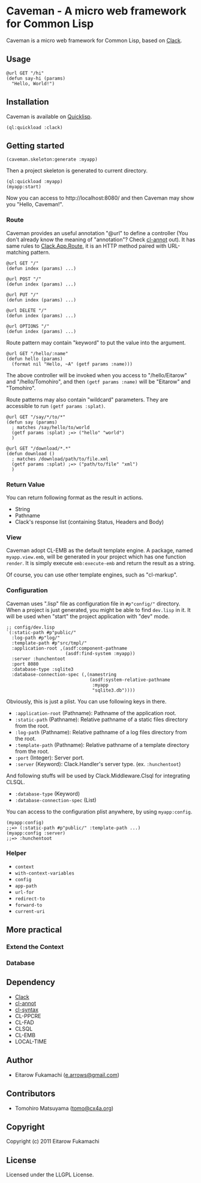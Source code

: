 # Caveman - A micro web framework for Common Lisp

Caveman is a micro web framework for Common Lisp, based on [Clack](https://github.com/fukamachi/clack).

## Usage

    @url GET "/hi"
    (defun say-hi (params)
      "Hello, World!")

## Installation

Caveman is available on [Quicklisp](https://www.quicklisp.org/beta/).

    (ql:quickload :clack)

## Getting started

    (caveman.skeleton:generate :myapp)

Then a project skeleton is generated to current directory.

    (ql:quickload :myapp)
    (myapp:start)

Now you can access to http://localhost:8080/ and then Caveman may show you "Hello, Caveman!".

### Route

Caveman provides an useful annotation "@url" to define a controller (You don't already know the meaning of "annotation"? Check [cl-annot](https://github.com/m2ym/cl-annot) out). It has same rules to [Clack.App.Route](http://clacklisp.org/doc/clack.app.route.html), it is an HTTP method paired with URL-matching pattern.

    @url GET "/"
    (defun index (params) ...)
    
    @url POST "/"
    (defun index (params) ...)
    
    @url PUT "/"
    (defun index (params) ...)
    
    @url DELETE "/"
    (defun index (params) ...)
    
    @url OPTIONS "/"
    (defun index (params) ...)

Route pattern may contain "keyword" to put the value into the argument.

    @url GET "/hello/:name"
    (defun hello (params)
      (format nil "Hello, ~A" (getf params :name)))

The above controller will be invoked when you access to "/hello/Eitarow" and "/hello/Tomohiro", and then `(getf params :name)` will be "Eitarow" and "Tomohiro".

Route patterns may also contain "wildcard" parameters. They are accessible to run `(getf params :splat)`.

    @url GET "/say/*/to/*"
    (defun say (params)
      ; matches /say/hello/to/world
      (getf params :splat) ;=> ("hello" "world")
      )
    
    @url GET "/download/*.*"
    (defun download ()
      ; matches /download/path/to/file.xml
      (getf params :splat) ;=> ("path/to/file" "xml")
      )

### Return Value

You can return following format as the result in actions.

* String
* Pathname
* Clack's response list (containing Status, Headers and Body)

### View

Caveman adopt CL-EMB as the default template engine. A package, named `myapp.view.emb`, will be generated in your project which has one function `render`. It is simply execute `emb:execute-emb` and return the result as a string.

Of course, you can use other template engines, such as "cl-markup".

### Configuration

Caveman uses ".lisp" file as configuration file in `#p"config/"` directory. When a project is just generated, you might be able to find `dev.lisp` in it. It will be used when "start" the project application with "dev" mode.

    ;; config/dev.lisp
    `(:static-path #p"public/"
      :log-path #p"log/"
      :template-path #p"src/tmpl/"
      :application-root ,(asdf:component-pathname
                          (asdf:find-system :myapp))
      :server :hunchentoot
      :port 8080
      :database-type :sqlite3
      :database-connection-spec (,(namestring
                                   (asdf:system-relative-pathname
                                    :myapp
                                    "sqlite3.db"))))

Obviously, this is just a plist. You can use following keys in there.

* `:application-root` (Pathname): Pathname of the application root.
* `:static-path` (Pathname): Relative pathname of a static files directory from the root.
* `:log-path` (Pathname): Relative pathname of a log files directory from the root.
* `:template-path` (Pathname): Relative pathname of a template directory from the root.
* `:port` (Integer): Server port.
* `:server` (Keyword): Clack.Handler's server type. (ex. `:hunchentoot`)

And following stuffs will be used by Clack.Middleware.Clsql  for integrating CLSQL.

* `:database-type` (Keyword)
* `:database-connection-spec` (List)

You can access to the configuration plist anywhere, by using `myapp:config`.

    (myapp:config)
    ;;=> (:static-path #p"public/" :template-path ...)
    (myapp:config :server)
    ;;=> :hunchentoot

### Helper

* `context`
* `with-context-variables`
* `config`
* `app-path`
* `url-for`
* `redirect-to`
* `forward-to`
* `current-uri`

## More practical

### Extend the Context

### Database

## Dependency

* [Clack](https://github.com/fukamachi/clack)
* [cl-annot](https://github.com/arielnetworks/cl-annot)
* [cl-syntax](https://github.com/m2ym/cl-syntax)
* CL-PPCRE
* CL-FAD
* CLSQL
* CL-EMB
* LOCAL-TIME

## Author

* Eitarow Fukamachi (e.arrows@gmail.com)

## Contributors

* Tomohiro Matsuyama (tomo@cx4a.org)

## Copyright

Copyright (c) 2011 Eitarow Fukamachi

## License

Licensed under the LLGPL License.
